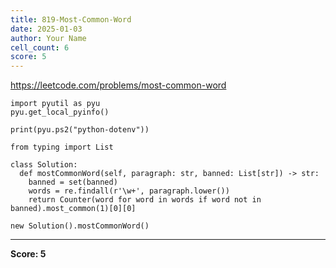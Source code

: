 ```yaml
---
title: 819-Most-Common-Word
date: 2025-01-03
author: Your Name
cell_count: 6
score: 5
---
```


https://leetcode.com/problems/most-common-word


```
import pyutil as pyu
pyu.get_local_pyinfo()
```


```
print(pyu.ps2("python-dotenv"))
```


```
from typing import List
```


```
class Solution:
  def mostCommonWord(self, paragraph: str, banned: List[str]) -> str:
    banned = set(banned)
    words = re.findall(r'\w+', paragraph.lower())
    return Counter(word for word in words if word not in banned).most_common(1)[0][0]
```


```
new Solution().mostCommonWord()
```


---
**Score: 5**
